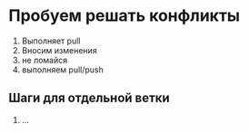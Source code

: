 # Пробуем решать конфликты

1. Выполняет pull
3. Вносим изменения
4. не ломайся
5. выполняем pull/push

## Шаги для отдельной ветки

1. ...